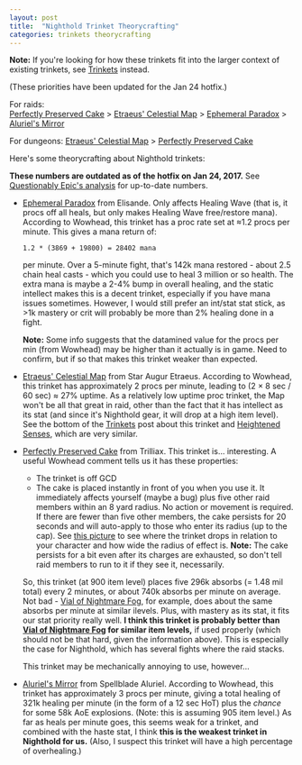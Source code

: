 ```yaml
---
layout: post
title:  "Nighthold Trinket Theorycrafting"
categories: trinkets theorycrafting
---
```


**Note:** If you're looking for how these trinkets fit into the larger context of existing trinkets, see
[Trinkets](/trinkets) instead.

(These priorities have been updated for the Jan 24 hotfix.)

For raids:  
[Perfectly Preserved Cake][cake] > [Etraeus' Celestial Map][map] > [Ephemeral Paradox][paradox] > [Aluriel's Mirror][mirror]

For dungeons: [Etraeus' Celestial Map][map] > [Perfectly Preserved Cake][cake]

Here's some theorycrafting about Nighthold trinkets:

**These numbers are outdated as of the hotfix on Jan 24, 2017.** See
[Questionably Epic's analysis](https://questionablyepic.com/nighthold-healer-trinkets-update/) for up-to-date numbers.


- [Ephemeral Paradox][paradox] from Elisande. Only affects Healing Wave (that is, it procs off all heals, but only makes
  Healing Wave free/restore mana). According to Wowhead, this trinket has a proc rate set at &asymp;1.2 procs per
  minute. This gives a mana return of:
  
      1.2 * (3869 + 19800) = 28402 mana
  
  per minute. Over a 5-minute fight, that's 142k mana restored - about 2.5 chain heal casts - which you could use to heal
  3 million or so health. The extra mana is maybe a 2-4% bump in overall healing, and the static intellect makes this is a
  decent trinket, especially if you have mana issues sometimes. However, I would still prefer an int/stat stat stick, 
  as >1k mastery or crit will probably be more than 2% healing done in a fight.

  **Note:** Some info suggests that the datamined value for the procs per min (from Wowhead) may be higher than it actually
  is in game. Need to confirm, but if so that makes this trinket weaker than expected.

- [Etraeus' Celestial Map][map] from Star Augur Etraeus.  According to Wowhead, this trinket has approximately 2 procs
  per minute, leading to (2 &times; 8 sec / 60 sec) &asymp; 27% uptime. As a relatively low uptime proc trinket, the Map
  won't be all that great in raid, other than the fact that it has intellect as its stat (and since it's Nighthold gear,
  it will drop at a high item level). See the bottom of the [Trinkets](/trinkets) post about this trinket and
  [Heightened Senses][senses], which are very similar.

- [Perfectly Preserved Cake][cake] from Trilliax. This trinket is... interesting. A useful Wowhead comment tells us it
  has these properties:
    * The trinket is off GCD
    * The cake is placed instantly in front of you when you use it. It immediately affects yourself (maybe a bug)
      plus five other raid members within an 8 yard radius. No action or movement is required. If there are fewer
      than five other members, the cake persists for 20 seconds and will auto-apply to those who enter its radius
      (up to the cap).  See [this picture](/assets/cake-radius.jpg) to see where the trinket drops in relation to
      your character and how wide the radius of effect is. **Note:** The cake persists for a bit even after its
      charges are exhausted, so don't tell raid members to run to it if they see it, necessarily.

  So, this trinket (at 900 item level) places five 296k absorbs (= 1.48 mil total) every 2 minutes, or about 740k
  absorbs per minute on average. Not bad - [Vial of Nightmare Fog][vial], for example, does about the same absorbs per
  minute at similar ilevels.  Plus, with mastery as its stat, it fits our stat priority really well. **I think this
  trinket is probably better than [Vial of Nightmare Fog][vial] for similar item levels,** if used properly (which should not be
  that hard, given the information above). This is especially the case for Nighthold, which has several fights where the
  raid stacks.

  This trinket may be mechanically annoying to use, however...

- [Aluriel's Mirror][mirror] from Spellblade Aluriel. According to Wowhead, this trinket has approximately 3 procs per
  minute, giving a total healing of 321k healing per minute (in the form of a 12 sec HoT) plus the *chance* for some 58k
  AoE explosions. (Note: this is assuming 905 item level.) As far as heals per minute goes, this seems weak for a
  trinket, and combined with the haste stat, I think **this is the weakest trinket in Nighthold for us.** (Also, I
  suspect this trinket will have a high percentage of overhealing.)

[map]: http://www.wowhead.com/item=140803/etraeus-celestial-map&bonus=3518
[paradox]: http://www.wowhead.com/item=140805/ephemeral-paradox&bonus=3518
[cake]: http://www.wowhead.com/item=140793/perfectly-preserved-cake&bonus=3445
[mirror]: http://www.wowhead.com/item=140795/aluriels-mirror&bonus=3518
[vial]: http://www.wowhead.com/item=138222/vial-of-nightmare-fog&bonus=1806
[senses]: http://www.wowhead.com/item=139330/heightened-senses&bonus=1806
